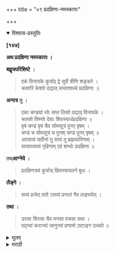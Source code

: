+++
title = "०९ प्रदक्षिणा-नमस्काराः"

+++


<details open><summary>विश्वास-प्रस्तुतिः</summary>

**[१४७]**

**अथ प्रदक्षिणा नमस्काराः ।**

**बह्वृचपरिशिष्टे** ।

> एकं विनायके कुर्याद् द्वे सूर्ये त्रीणि शङ्करे ।  
चत्वारि केशवे दद्यात् सप्ताश्वत्थे प्रदक्षिणाः ॥

**अन्यत्र** तु ।

> एका चण्ड्यां रवेः सप्त तिस्रो दद्याद् विनायके ।  
चतस्रो विष्णवे देयाः शिवस्यार्धप्रदक्षिणा ॥  
वृषं चण्डं वृषं चैव सोमसूत्रं पुनर् वृषम् ।  
चण्डं च सोमसूत्रं च पुनश् चण्डं पुनर् वृषम् ॥  
अपसव्यं यतीनां तु सव्यं तु ब्रह्मचारिणाम् ।  
सव्यापसव्यं गृहिणाम् एवं शम्भोः प्रदक्षिणा ॥

तथ्**आग्नेये** ।

> प्रदक्षिणत्रयं कुर्याच् छिवस्यायतने बुधः ।

**लैङ्गे** ।

> सव्यं व्रजेत् ततो ऽसव्यं प्रनालं नैव लङ्घयेत् ।

**तथा** ।

> उरसा शिरसा चैव मनसा वचसा तथा ।  
पद्भ्यां कराभ्यां जानुभ्यां प्रणामो ऽष्टाङ्ग उच्यते ॥
</details>

<details><summary>मूलम्</summary>

**[१४७]**

**अथ प्रदक्षिणा नमस्काराः ।**

**बह्वृचपरिशिष्टे** ।

> एकं विनायके कुर्याद् द्वे सूर्ये त्रीणि शङ्करे ।  
चत्वारि केशवे दद्यात् सप्ताश्वत्थे प्रदक्षिणाः ॥

**अन्यत्र** तु ।

> एका चण्ड्यां रवेः सप्त तिस्रो दद्याद् विनायके ।  
चतस्रो विष्णवे देयाः शिवस्यार्धप्रदक्षिणा ॥  
वृषं चण्डं वृषं चैव सोमसूत्रं पुनर् वृषम् ।  
चण्डं च सोमसूत्रं च पुनश् चण्डं पुनर् वृषम् ॥  
अपसव्यं यतीनां तु सव्यं तु ब्रह्मचारिणाम् ।  
सव्यापसव्यं गृहिणाम् एवं शम्भोः प्रदक्षिणा ॥

तथ्**आग्नेये** ।

> प्रदक्षिणत्रयं कुर्याच् छिवस्यायतने बुधः ।

**लैङ्गे** ।

> सव्यं व्रजेत् ततो ऽसव्यं प्रनालं नैव लङ्घयेत् ।

**तथा** ।

> उरसा शिरसा चैव मनसा वचसा तथा ।  
पद्भ्यां कराभ्यां जानुभ्यां प्रणामो ऽष्टाङ्ग उच्यते ॥

</details>

<details><summary>मराठी</summary>

आतां प्रदक्षिणा व नमस्कार घालण्याचा प्रकार साङ्गतो.

बढ़चपरिशिष्टाम्त प्रदक्षिणाप्रकार साङ्गितला आहे तो असा की,- "१ गणपतीस, २ सूर्यास, ३ शङ्करास, ४ विष्णूस, आणि ७ अश्वत्थास. प्रदक्षिणा कराव्या." अन्य ग्रन्थान्त-"देवीस १, सूर्यास ७, गणपतीस ३, विष्णूस ४, आणि शिवास अर्ध प्रदक्षिणा करावी. अर्ध प्रदक्षिणेचा प्रकार-प्रथम नन्दीपासून चण्डापर्यम्त जाऊन, उलट नन्दीपर्यम्त येऊन पुनः सोमसूत्रापर्यम्त येउन, पुनः नन्दीपर्यम्त यावेम्; मग चण्डापर्यम्त जाऊन सोमसूत्र, परत चण्ड, व नन्दीपर्यम्त यावेम्. अशा क्रमाने शिवाला प्रदक्षिणा घालाव्या. इला सोमसूत्र प्रदक्षिणा ह्मणतात. ती सन्न्याशान्नी अपसव्य, ब्रह्मचा-यान्नी सव्य, व गृहस्थान्नी सव्याप सव्य शम्भूस प्रदक्षिणा करावी,' असे साङ्गितले आहे. असेम्च अग्निपुराणान्त-"ज्ञात्यान्नी शिवालयाम्त ३ प्रदक्षिणा कराव्या," असे साङ्गितले आहे. लिङ्गपुराणाम्त "प्रथम सव्य जाऊन मग अपसव्य फिरावेम्, प्रनालास (पाणी जाण्याच्या वाटेस) ओलाण्डूं नये. तसेच ऊर, मस्तक, मन, वाणी, पाय, हात, जानु यान्नी प्रणाम करावा. यास अष्टाङ्ग नमस्कार ह्मणतात," असे साङ्गितले आहे. 

</details>